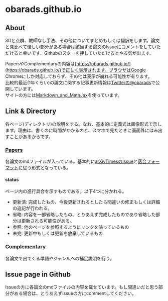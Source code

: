 # obarads.github.io
## About
3Dと点群、教師なし手法、その他についてまとめもしくは翻訳をします。論文と見比べて怪しい部分がある場合は該当する論文のIssueにコメントをしていただけると幸いです。Githubのスターを押していただけるとやる気が出ます。

PapersやComplementaryの内容は[https://obarads.github.io/](https://obarads.github.io/)で正しく表示されます。ブラウザはGoogle Chromeにしか対応しておらず、その他は表示が崩れる可能性が有ります。  
比較的最近(1年くらい)の論文に関する記事更新情報は[Twitterの@obarads](https://twitter.com/obarads)で公開しています。  
サイトの方には[Markdown_and_MathJax](https://github.com/Obarads/Markdown_and_MathJax)を使っています。

## Link & Directory
各ページ(ディレクトリ)の説明をする。なお、基本的に定義式は画像形式で示します。理由は、書くのに時間がかかるのと、スマホで見たときに画面外にはみ出すことがあるからです。

### [Papers](./papers)
各論文のmdファイルが入っている。基本的に[arXivTimesのIssue](https://github.com/arXivTimes/arXivTimes)と[落合フォーマット](https://www.slideshare.net/Ochyai/1-ftma15?ref=http://lafrenze.hatenablog.com/entry/2015/08/04/120205)に従う形式となっている。  

#### status
ページ内の進行具合を示すものである。以下4つに分かれる。
- 更新済: 完成したもの、今後更新されるとしたら間違いの修正もしくは詳細の追記が行われる。
- 省略: 内容を一部省略したもの、とりあえず完成したものであり省略した部分は更新される可能性がある。
- 参照: 他のページを参照するようにリンクを貼っているもの
- 未完: 更新中もしくは更新を放棄しているもの

### [Complementary](./complementary)
各論文で出てくる単語やジャンルへの補足説明を行う。

## Issue page in Github
Issueの方に各論文のmdファイルの内容を載せています。もし間違いだと思う部分がある場合は、とりあえずissueの方にcommentしてください。
